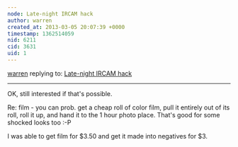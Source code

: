 ```yaml
---
node: Late-night IRCAM hack
author: warren
created_at: 2013-03-05 20:07:39 +0000
timestamp: 1362514059
nid: 6211
cid: 3631
uid: 1
---
```




[warren](../profile/warren) replying to: [Late-night IRCAM hack](../notes/donblair/3-5-2013/late-night-ircam-hack)

----
OK, still interested if that's possible. 

Re: film - you can prob. get a cheap roll of color film, pull it entirely out of its roll, roll it up, and hand it to the 1 hour photo place. That's good for some shocked looks too :-P 

I was able to get film for $3.50 and get it made into negatives for $3. 